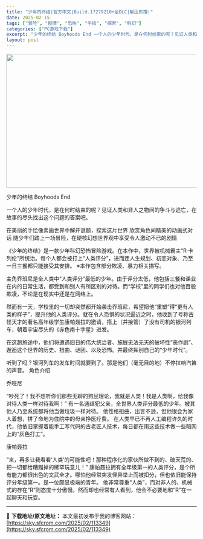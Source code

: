 ```yaml
---
title: "少年的终结|官方中文|Build.17279210+全DLC|解压即撸|"
date: 2025-02-15
tags: ["冒险", "剧情", "恐怖", "手绘", "探索", "科幻"]
categories: ["PC游戏下载"]
excerpt: "少年的终结 Boyhoods End 一个人的少年时代，是在何时结束的呢？见证人类和非人之物间的争斗与逃亡，在故事的尽头找出这个问题的答案吧。 在美丽的手绘像素画世界中解开谜题，探索这片世界 欣赏角色间精美的动画式对话 随少年们踏上一场冒险，在硬核幻想世界观中享受令人激动不已的剧情 《少年的终结》是&hellip;"
layout: post
---
```


<img class="aligncenter size-full wp-image-113339" src="https://sky.sfcrom.com/wp-content/uploads/2025/02/2025021508573464.webp" alt="" width="616" height="353" />

少年的终结 Boyhoods End

一个人的少年时代，是在何时结束的呢？见证人类和非人之物间的争斗与逃亡，在故事的尽头找出这个问题的答案吧。

在美丽的手绘像素画世界中解开谜题，探索这片世界
欣赏角色间精美的动画式对话
随少年们踏上一场冒险，在硬核幻想世界观中享受令人激动不已的剧情

《少年的终结》是一款少年科幻恐怖冒险游戏。在本作中，世界被机械霸主“R·卡列伦”所统治。每个人都会被打上“人类评分”，进而连人生规划、初恋对象、乃至一日三餐都只能接受其安排。
※本作包含部分欺凌、暴力相关描写。

主角乔班尼是全人类中“人类评分”最低的少年。由于评分太低，他包括三餐和课业在内的日常生活，都受到和别人有所区别的对待。而“学校”里的同学们也对他百般欺凌，不论是在现实中还是在网络上。

然而有一天，学校里的一切却突然都开始袭击乔班尼，希望把他“重塑”得“更有人类的样子”，提升他的人类评分。就在令人恐惧的状况逼近之时，他收到了号称古怪天才的著名高年级学生康帕聂拉的邀请，搭上（并接管）了没有司机的银河列车，朝着宇宙尽头的《赤色南十字星》进发。

在这趟旅途中，他们将遭遇旧日的伟大统治者、施展无法无天的破坏性“恶作剧”、邂逅这个世界的历史、扭曲、谜团、以及恐怖。并最终挥别自己的“少年时代”。

听到了吗？银河列车的发车时间就要到了。那是他们（毫无目的地）不停拉响汽笛的声音。
角色介绍

乔班尼

“吵死了！我不想听你们那些无聊的狗屁理论，我就是人类！我是人类啊，给我像对待人类一样对待我啊！”
有一名通缉犯父亲，全世界人类评分最低的少年。被其他人乃至系统都将他当做垃圾一样对待。
他性格扭曲，出言不逊，但他很会为家人着想，拼了命地为住院中的母亲挣医疗费。
在人类早已不再人工编程许久的时代，他依旧掌握着能手工写代码的古老匠人技术，每日都在用这些技术做一些暗网上的“灰色打工”。

康帕聂拉

“来，再多让我看看‘人类’的可能性吧！那种程序化的家伙所做不到的、破天荒的、把一切都给糟蹋掉的稀罕玩意儿！”
康帕聂拉拥有全年级第一的人类评分，是个所有能力都很出色的文武全才。哪怕他经常突发怪异举止而被扣分，但也依旧能保持评分年级第一。是一位颇显极端的青年。
他非常尊重“人类”，而对非人的、机械式的存在“R”则态度十分傲慢。然而却也经常有人看到，他会不必要地和“R”在一起聊天和玩耍。

---
📖 **下载地址/原文地址：** 本文最初发布于我的博客网站：[https://sky.sfcrom.com/2025/02/113349](https://sky.sfcrom.com/2025/02/113349)
